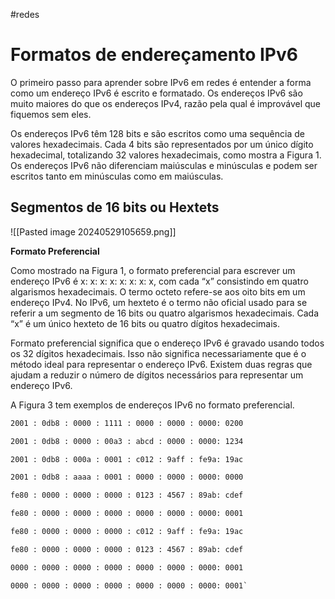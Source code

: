 #redes 
# Formatos de endereçamento IPv6

O primeiro passo para aprender sobre IPv6 em redes é entender a forma como um endereço IPv6 é escrito e formatado. Os endereços IPv6 são muito maiores do que os endereços IPv4, razão pela qual é improvável que fiquemos sem eles.

Os endereços IPv6 têm 128 bits e são escritos como uma sequência de valores hexadecimais. Cada 4 bits são representados por um único dígito hexadecimal, totalizando 32 valores hexadecimais, como mostra a Figura 1. Os endereços IPv6 não diferenciam maiúsculas e minúsculas e podem ser escritos tanto em minúsculas como em maiúsculas.

## Segmentos de 16 bits ou Hextets

![[Pasted image 20240529105659.png]]

**Formato Preferencial**

Como mostrado na Figura 1, o formato preferencial para escrever um endereço IPv6 é x: x: x: x: x: x: x: x, com cada “x” consistindo em quatro algarismos hexadecimais. O termo octeto refere-se aos oito bits em um endereço IPv4. No IPv6, um hexteto é o termo não oficial usado para se referir a um segmento de 16 bits ou quatro algarismos hexadecimais. Cada “x” é um único hexteto de 16 bits ou quatro dígitos hexadecimais.

Formato preferencial significa que o endereço IPv6 é gravado usando todos os 32 dígitos hexadecimais. Isso não significa necessariamente que é o método ideal para representar o endereço IPv6. Existem duas regras que ajudam a reduzir o número de dígitos necessários para representar um endereço IPv6.

A Figura 3 tem exemplos de endereços IPv6 no formato preferencial.

```txt
2001 : 0db8 : 0000 : 1111 : 0000 : 0000 : 0000: 0200

2001 : 0db8 : 0000 : 00a3 : abcd : 0000 : 0000: 1234

2001 : 0db8 : 000a : 0001 : c012 : 9aff : fe9a: 19ac

2001 : 0db8 : aaaa : 0001 : 0000 : 0000 : 0000: 0000

fe80 : 0000 : 0000 : 0000 : 0123 : 4567 : 89ab: cdef

fe80 : 0000 : 0000 : 0000 : 0000 : 0000 : 0000: 0001

fe80 : 0000 : 0000 : 0000 : c012 : 9aff : fe9a: 19ac

fe80 : 0000 : 0000 : 0000 : 0123 : 4567 : 89ab: cdef

0000 : 0000 : 0000 : 0000 : 0000 : 0000 : 0000: 0001

0000 : 0000 : 0000 : 0000 : 0000 : 0000 : 0000: 0001`
```

